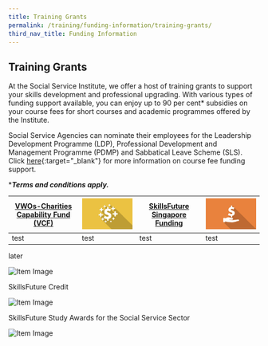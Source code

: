 ```yaml
---
title: Training Grants
permalink: /training/funding-information/training-grants/
third_nav_title: Funding Information
---
```


## Training Grants

At the Social Service Institute, we offer a host of training grants to support your skills development and professional upgrading. With various types of funding support available, you can enjoy up to 90 per cent* subsidies on your course fees for short courses and academic programmes offered by the Institute.  
  
Social Service Agencies can nominate their employees for the Leadership Development Programme (LDP), Professional Development and Management Programme (PDMP) and Sabbatical Leave Scheme (SLS). Click [here](https://www.ncss.gov.sg/Social-Service-Careers/Professional-Development/About-Professional-Development){:target="_blank"} for more information on course fee funding support.  
  
****Terms and conditions apply.***

|[VWOs-Charities Capability Fund (VCF)](/training/funding-information/VWOs-Charities-Capability-Fund-(VCF)/)| [![Item Image](/images/training/grants/VCF-funding.jpg)](/training/funding-information/VWOs-Charities-Capability-Fund-(VCF)/)|[SkillsFuture Singapore Funding](/training/funding-information/SkillsFuture-Singapore-Funding/)|[![SkillsFuture Singapore Funding](/images/training/grants/skillsfuture-funding.jpg)](/training/funding-information/SkillsFuture-Singapore-Funding/)|
|-|-|-|-|
|test|test|test|test|







  
later

![Item Image](https://www.ssi.sg/SSI/media/SSI-Media-Library/Training%20Grants/skillsfuture-funding.jpg?ext=.jpg)

[](https://www.ssi.sg/Training-(1)/Training-Grants/SkillsFuture-Credit)

SkillsFuture Credit

![Item Image](https://www.ssi.sg/SSI/media/SSI-Media-Library/Training%20Grants/skillsfuture-credit.jpg?ext=.jpg)

[](https://www.ssi.sg/Training-(1)/Training-Grants/SkillsFuture-Study-Awards-for-the-Social-Service-S)

SkillsFuture Study Awards for the Social Service Sector

![Item Image](https://www.ssi.sg/SSI/media/SSI-Media-Library/Training%20Grants/skillsfuture-studyawards.jpg?ext=.jpg)
